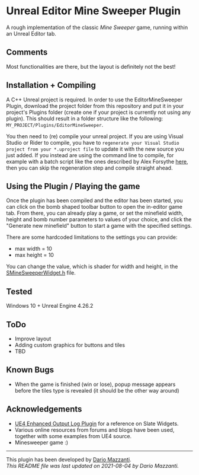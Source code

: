 # Unreal Editor Mine Sweeper Plugin
A rough implementation of the classic *Mine Sweeper* game, running within an Unreal Editor tab.

## Comments
Most functionalities are there, but the layout is definitely not the best!

## Installation + Compiling
A C++ Unreal project is required. 
In order to use the EditorMineSweeper Plugin, download the project folder from this repository and put it in your project's Plugins folder (create one if your project is currently not using any plugin).
This should result in a folder structure like the following: `MY_PROJECT/Plugins/EditorMineSweeper`.

You then need to (re) compile your unreal project. 
If you are using Visual Studio or Rider to compile, you have to `regenerate your Visual Studio project from your *.uproject file` to update it with the new source you just added. 
If you instead are using the command line to compile, for example with a batch script like the ones described by Alex Forsythe [here](https://www.youtube.com/watch?v=94FvzO1HVzY), then you can skip the regeneration step and compile straight ahead.

## Using the Plugin / Playing the game
Once the plugin has been compiled and the editor has been started, you can click on the bomb shaped toolbar button to open the in-editor game tab.
From there, you can already play a game, or set the minefield width, height and bomb number parameters to values of your choice, and click the "Generate new minefield" button to start a game with the specified settings.

There are some hardcoded limitations to the settings you can provide:
- max width = 10
- max height = 10

You can change the value, which is shader for width and height, in the [SMineSweeperWidget.h](Source/EditorMineSweeper/Private/Widgets/SMineSweeperWidget.h#L69) file.



## Tested
Windows 10 + Unreal Engine 4.26.2

## ToDo
- Improve layout
- Adding custom graphics for buttons and tiles
- TBD

## Known Bugs
- When the game is finished (win or lose), popup message appears before the tiles type is revealed (it should be the other way around)

## Acknowledgements
- [UE4 Enhanced Output Log Plugin](https://github.com/Cultrarius/UE4_MagicConsole) for a reference on Slate Widgets. 
- Various online resources from forums and blogs have been used, together with some examples from UE4 source.
- Minesweeper game :)

___
This plugin has been developed by [Dario Mazzanti](https://www.dariomazzanti.com).  
*This README file was last updated on 2021-08-04 by Dario Mazzanti.*
